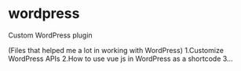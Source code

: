 # wordpress
Custom WordPress plugin

(Files that helped me a lot in working with WordPress)
1.Customize WordPress APIs
2.How to use vue js in WordPress as a shortcode
3...
